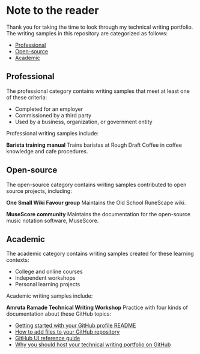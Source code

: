 # Note to the reader 
Thank you for taking the time to look through my technical writing portfolio. The writing samples in this repository are categorized as follows: 
- [Professional](#professional)
- [Open-source](#open-source)
- [Academic](#academic)

## Professional  
The professional category contains writing samples that meet at least one of these criteria: 
- Completed for an employer 
- Commissioned by a third party 
- Used by a business, organization, or government entity 

Professional writing samples include: 

**Barista training manual** Trains baristas at Rough Draft Coffee in coffee knowledge and cafe procedures. 

## Open-source 
The open-source category contains writing samples contributed to open source projects, including:  

**One Small Wiki Favour group** Maintains the Old School RuneScape wiki. 

**MuseScore community** Maintains the documentation for the open-source music notation software, MuseScore. 

## Academic 
The academic category contains writing samples created for these learning contexts: 
- College and online courses
- Independent workshops 
- Personal learning projects 

Academic writing samples include: 

**Amruta Ramade Technical Writing Workshop** Practice with four kinds of documentation about these GitHub topics: 
- [Getting started with your GitHub profile README](https://github.com/bamerman/portfolio/blob/main/profile_tutorial.md)
- [How to add files to your GitHub repository](https://github.com/bamerman/portfolio/blob/main/file_howto.md)
- [GitHub UI reference guide](https://github.com/bamerman/portfolio/blob/main/ui_reference.md)
- [Why you should host your technical writing portfolio on GitHub](https://github.com/bamerman/portfolio/blob/main/github-explanation.md)
